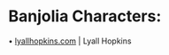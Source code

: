 # Banjolia Characters:
• <a href="https://lyallhopkins.com">lyallhopkins.com</a> | Lyall Hopkins</br>
